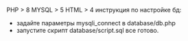 PHP > 8
MYSQL > 5
HTML > 4
инструкция по настройке бд:<br>
* задайте параметры mysqli_connect в database/db.php
* запустите скрипт database/script.sql
все готово.

